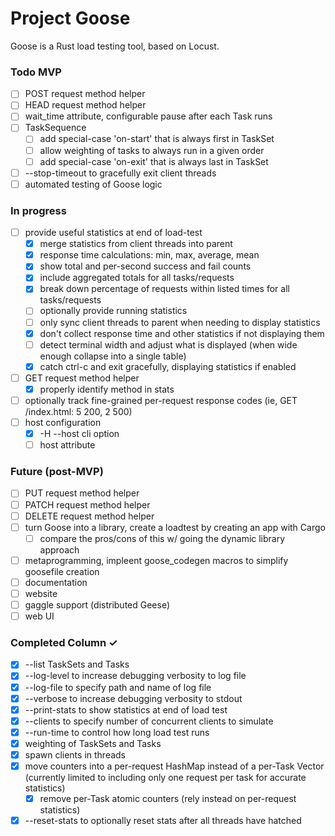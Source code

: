 # Project Goose

Goose is a Rust load testing tool, based on Locust.

### Todo MVP

- [ ] POST request method helper  
- [ ] HEAD request method helper  
- [ ] wait_time attribute, configurable pause after each Task runs  
- [ ] TaskSequence  
  - [ ] add special-case 'on-start' that is always first in TaskSet  
  - [ ] allow weighting of tasks to always run in a given order  
  - [ ] add special-case 'on-exit' that is always last in TaskSet  
- [ ] --stop-timeout to gracefully exit client threads  
- [ ] automated testing of Goose logic

### In progress

- [ ] provide useful statistics at end of load-test  
  - [x] merge statistics from client threads into parent  
  - [x] response time calculations: min, max, average, mean  
  - [x] show total and per-second success and fail counts  
  - [x] include aggregated totals for all tasks/requests  
  - [x] break down percentage of requests within listed times for all tasks/requests  
  - [ ] optionally provide running statistics  
  - [ ] only sync client threads to parent when needing to display statistics  
  - [x] don't collect response time and other statistics if not displaying them  
  - [ ] detect terminal width and adjust what is displayed (when wide enough collapse into a single table)  
  - [x] catch ctrl-c and exit gracefully, displaying statistics if enabled  
- [ ] GET request method helper  
  - [x] properly identify method in stats  
- [ ] optionally track fine-grained per-request response codes (ie, GET /index.html: 5 200, 2 500)  
- [ ] host configuration  
  - [x] -H --host cli option  
  - [ ] host attribute  

### Future (post-MVP)

- [ ] PUT request method helper  
- [ ] PATCH request method helper  
- [ ] DELETE request method helper  
- [ ] turn Goose into a library, create a loadtest by creating an app with Cargo  
  - [ ] compare the pros/cons of this w/ going the dynamic library approach  
- [ ] metaprogramming, impleent goose_codegen macros to simplify goosefile creation  
- [ ] documentation  
- [ ] website  
- [ ] gaggle support (distributed Geese)  
- [ ] web UI  

### Completed Column ✓

- [x] --list TaskSets and Tasks  
- [x] --log-level to increase debugging verbosity to log file  
- [x] --log-file to specify path and name of log file  
- [x] --verbose to increase debugging verbosity to stdout  
- [x] --print-stats to show statistics at end of load test  
- [x] --clients to specify number of concurrent clients to simulate  
- [x] --run-time to control how long load test runs  
- [x] weighting of TaskSets and Tasks  
- [x] spawn clients in threads  
- [x] move counters into a per-request HashMap instead of a per-Task Vector (currently limited to including only one request per task for accurate statistics)  
  - [x] remove per-Task atomic counters (rely instead on per-request statistics)  
- [x] --reset-stats to optionally reset stats after all threads have hatched  
